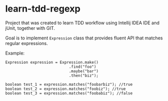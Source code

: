 # learn-tdd-regexp
Project that was created to learn TDD workflow using Intellij IDEA IDE and jUnit, together with GIT.

Goal is to implement `Expression` class that provides fluent API that matches regular expressions.


Example:

```
Expression expression = Expression.make()
                            .find("foo")
                            .maybe("bar")
                            .then("biz");

boolean test_1 = expression.matches("foobarbiz"); //true
boolean test_2 = expression.matches("foobiz"); //true
boolean test_3 = expression.matches("foobabiz"); //false
```